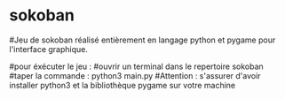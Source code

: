 # sokoban
#Jeu de sokoban réalisé entièrement en langage python et pygame pour l'interface graphique.

#pour éxécuter le jeu : 
#ouvrir un terminal dans le repertoire sokoban
#taper la commande : python3 main.py
#Attention : s'assurer d'avoir installer python3 et la bibliothèque pygame sur votre machine
